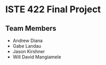 # ISTE 422 Final Project

## Team Members
* Andrew Diana
* Gabe Landau
* Jason Kirshner
* Will David Mangiamele


